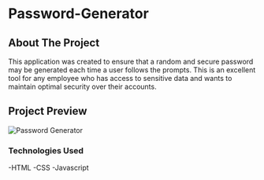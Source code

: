 # Password-Generator

## About The Project

This application was created to ensure that a random and secure password may be generated each time a user follows the prompts. This is an excellent tool for any employee who has access to sensitive data and wants to maintain optimal security over their accounts.

## Project Preview

![Password Generator](passwordgenerator.PNG)

### Technologies Used
-HTML
-CSS
-Javascript


